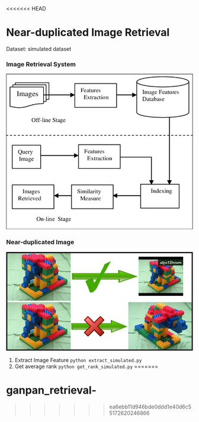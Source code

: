 <<<<<<< HEAD
# Near-duplicated Image Retrieval
Dataset: simulated dataset

### Image Retrieval System
![Image_Retrieval_System](./imgs/image_retrieval_system.png) 

### Near-duplicated Image
![Image_Retrieval_System](./imgs/near_duplicate.jpg) 

1. Extract Image Feature
```python extract_simulated.py```
2. Get average rank
```python get_rank_simulated.py```
=======
# ganpan_retrieval-
>>>>>>> ea6ebb11d946bde0ddd1e40d6c55172620246866
